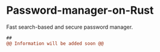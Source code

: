 # Password-manager-on-Rust
Fast search-based and secure password manager. 
```diff
##
@@ Information will be added soon @@
